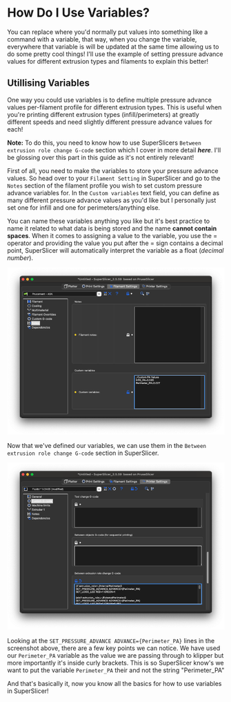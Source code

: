 # How Do I Use Variables?

You can replace where you'd normally put values into something like a command with a variable, that way, when you change the variable, everywhere that variable is will be updated at the same time allowing us to do some pretty cool things! I'll use the example of setting pressure advance values for different extrusion types and filaments to explain this better!

## Utillising Variables

One way you could use variables is to define multiple pressure advance values per-filament profile for different extrusion types. This is useful when you're printing different extrusion types (infill/perimeters) at greatly different speeds and need slightly different pressure advance values for each! 

**Note:** To do this, you need to know how to use SuperSlicers `Between extrusion role change G-code` section which I cover in more detail ***here***. I'll be glossing over this part in this guide as it's not entirely relevant!

First of all, you need to make the variables to store your pressure advance values. So head over to your `Filament Setting` in SuperSlicer and go to the `Notes` section of the filament profile you wish to set custom pressure advance variables for. In the `Custom variables` text field, you can define as many different pressure advance values as you'd like but I personally just set one for infill and one for perimeters/anything else. 

You can name these variables anything you like but it's best practice to name it related to what data is being stored and the name **cannot contain spaces**. When it comes to assigning a value to the variable, you use the = operator and providing the value you put after the = sign contains a decimal point, SuperSlicer will automatically interpret the variable as a float (*decimal number*).

![Screenshot](https://github.com/Alexander-T-Moss/Voron-Stuff/blob/main/Guides/More-Slicer-Control/How-Do-I-Use-Variables%3F/Images/Screenshot%202022-12-17%20at%2016.57.41.png)

Now that we've defined our variables, we can use them in the `Between extrusion role change G-code` section in SuperSlicer.

![ScreenShot](https://github.com/Alexander-T-Moss/Voron-Stuff/blob/main/Guides/More-Slicer-Control/How-Do-I-Use-Variables%3F/Images/Screenshot%202022-12-17%20at%2016.57.32.png)

Looking at the `SET_PRESSURE_ADVANCE ADVANCE={Perimeter_PA}` lines in the screenshot above, there are a few key points we can notice. We have used our `Perimeter_PA` variable as the value we are passing through to klipper but more importantly it's inside curly brackets. This is so SuperSlicer know's we want to put the variable `Perimeter_PA` their and not the string "Perimeter_PA"

And that's basically it, now you know all the basics for how to use variables in SuperSlicer!


